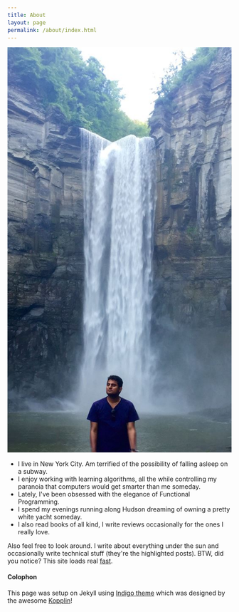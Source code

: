 ```yaml
---
title: About
layout: page
permalink: /about/index.html
---
```

![Profile Image](/assets/images/zen_profile.jpg)

- I live in New York City. Am terrified of the possibility of falling asleep on a subway.
- I enjoy working with learning algorithms, all the while controlling my paranoia that computers would get smarter than me someday. 
- Lately, I've been obsessed with the elegance of Functional Programming. 
- I spend my evenings running along Hudson dreaming of owning a pretty white yacht someday. 
- I also read books of all kind, I write reviews occasionally for the ones I really love.

Also feel free to look around. I write about everything under the sun and occasionally write technical stuff (they're the highlighted posts). BTW, did you notice? This site loads real [fast](https://developers.google.com/speed/pagespeed/insights/?url=ykumards.com&tab=mobile).

#### Colophon
This page was setup on Jekyll using <a class="link" href="https://github.com/sergiokopplin/indigo">Indigo theme</a> which was designed by the awesome <a class="link" href="http://koppl.in">Kopplin</a>!
